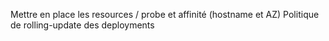 
Mettre en place les resources / probe et affinité (hostname et AZ)
Politique de rolling-update des deployments
